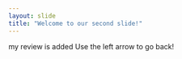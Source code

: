 ```yaml
---
layout: slide
title: "Welcome to our second slide!"
---
```

my review is added
Use the left arrow to go back!
